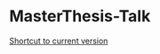 # MasterThesis-Talk

[Shortcut to current version](https://github.com/jonaspleyer/MasterThesis-Talk/BuildFiles/main.pdf)
